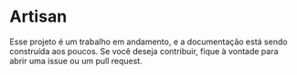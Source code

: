 # Artisan

Esse projeto é um trabalho em andamento, e a documentação está sendo construída aos poucos. Se você deseja contribuir, fique à vontade para abrir uma issue ou um pull request.
